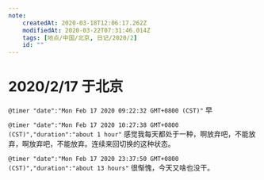```yaml
---
note:
    createdAt: 2020-03-18T12:06:17.262Z
    modifiedAt: 2020-03-22T07:31:46.014Z
    tags: [地点/中国/北京, 日记/2020/2]
    id: ""
---
```

# 2020/2/17 于北京

`@timer "date":"Mon Feb 17 2020 09:22:32 GMT+0800 (CST)"`
早

`@timer "date":"Mon Feb 17 2020 10:27:38 GMT+0800 (CST)","duration":"about 1 hour"`
感觉我每天都处于一种，啊放弃吧，不能放弃，啊放弃吧，不能放弃。连续来回切换的这种状态。

`@timer "date":"Mon Feb 17 2020 23:37:50 GMT+0800 (CST)","duration":"about 13 hours"`
很惭愧，今天又啥也没干。
